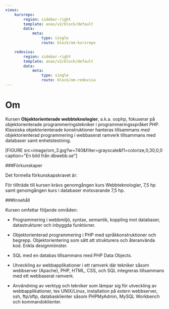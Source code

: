 ```yaml
---
views:
    kursrepo:
        region: sidebar-right
        template: anax/v2/block/default
        data:
            meta:
                type: single
                route: block/om-kursrepo

    redovisa:
        region: sidebar-right
        template: anax/v2/block/default
        data:
            meta:
                type: single
                route: block/om-redovisa
---
```

Om
=========================

Kursen <strong>Objektorienterade webbteknologier</strong>, a.k.a. oophp, fokuserar på
objektorienterade programmeringstekniker i programmeringsspråket PHP. Klassiska
objektorienterade konstruktioner hanteras tillsammans med objektorienterad
programmering i webbaserat ramverk tillsammans med databaser samt enhetstestning.

[FIGURE src=image/om_3.jpg?w=740&filter=grayscale&f1=colorize,0,30,0,0 caption="En bild från dbwebb.se"]

###Förkunskaper

Det formella förkunskapskravet är:

För tillträde till kursen krävs genomgången kurs Webbteknologier, 7,5 hp samt
genomgången kurs i databaser motsvarande 7,5 hp.

###Innehåll

Kursen omfattar följande områden:

* Programmering i webbmiljö, syntax, semantik, koppling mot databaser,
datastrukturer och inbyggda funktioner.

* Objektorienterad programmering i PHP med språkkonstruktioner och begrepp.
Objektorientering som sätt att strukturera och återanvända kod. Enkla
designmönster.

* SQL med en databas tillsammans med PHP Data Objects.

* Utveckling av webbapplikationer i ett ramverk där tekniker såsom webbserver
(Apache), PHP, HTML, CSS, och SQL integreras tillsammans med ett webbaserat
ramverk.

* Användning av verktyg och tekniker som lämpar sig för utveckling av
webbapplikationer, tex UNIX/Linux, installation på extern webbserver, ssh,
ftp/sftp, databasklienter såsom PHPMyAdmin, MySQL Workbench och kommandoklienter.
